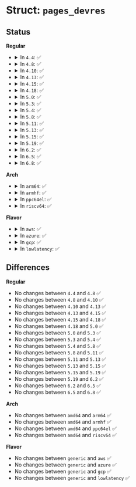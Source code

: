 # Struct: <code>pages_devres</code>

## Status
<b>Regular</b>
<ul>
<li>
<details>
<summary>In <code>4.4</code>: ✅</summary>

```c
struct pages_devres {
    long unsigned int addr;
    unsigned int order;
};
```
</details>
</li>
<li>
<details>
<summary>In <code>4.8</code>: ✅</summary>

```c
struct pages_devres {
    long unsigned int addr;
    unsigned int order;
};
```
</details>
</li>
<li>
<details>
<summary>In <code>4.10</code>: ✅</summary>

```c
struct pages_devres {
    long unsigned int addr;
    unsigned int order;
};
```
</details>
</li>
<li>
<details>
<summary>In <code>4.13</code>: ✅</summary>

```c
struct pages_devres {
    long unsigned int addr;
    unsigned int order;
};
```
</details>
</li>
<li>
<details>
<summary>In <code>4.15</code>: ✅</summary>

```c
struct pages_devres {
    long unsigned int addr;
    unsigned int order;
};
```
</details>
</li>
<li>
<details>
<summary>In <code>4.18</code>: ✅</summary>

```c
struct pages_devres {
    long unsigned int addr;
    unsigned int order;
};
```
</details>
</li>
<li>
<details>
<summary>In <code>5.0</code>: ✅</summary>

```c
struct pages_devres {
    long unsigned int addr;
    unsigned int order;
};
```
</details>
</li>
<li>
<details>
<summary>In <code>5.3</code>: ✅</summary>

```c
struct pages_devres {
    long unsigned int addr;
    unsigned int order;
};
```
</details>
</li>
<li>
<details>
<summary>In <code>5.4</code>: ✅</summary>

```c
struct pages_devres {
    long unsigned int addr;
    unsigned int order;
};
```
</details>
</li>
<li>
<details>
<summary>In <code>5.8</code>: ✅</summary>

```c
struct pages_devres {
    long unsigned int addr;
    unsigned int order;
};
```
</details>
</li>
<li>
<details>
<summary>In <code>5.11</code>: ✅</summary>

```c
struct pages_devres {
    long unsigned int addr;
    unsigned int order;
};
```
</details>
</li>
<li>
<details>
<summary>In <code>5.13</code>: ✅</summary>

```c
struct pages_devres {
    long unsigned int addr;
    unsigned int order;
};
```
</details>
</li>
<li>
<details>
<summary>In <code>5.15</code>: ✅</summary>

```c
struct pages_devres {
    long unsigned int addr;
    unsigned int order;
};
```
</details>
</li>
<li>
<details>
<summary>In <code>5.19</code>: ✅</summary>

```c
struct pages_devres {
    long unsigned int addr;
    unsigned int order;
};
```
</details>
</li>
<li>
<details>
<summary>In <code>6.2</code>: ✅</summary>

```c
struct pages_devres {
    long unsigned int addr;
    unsigned int order;
};
```
</details>
</li>
<li>
<details>
<summary>In <code>6.5</code>: ✅</summary>

```c
struct pages_devres {
    long unsigned int addr;
    unsigned int order;
};
```
</details>
</li>
<li>
<details>
<summary>In <code>6.8</code>: ✅</summary>

```c
struct pages_devres {
    long unsigned int addr;
    unsigned int order;
};
```
</details>
</li>
</ul>
<b>Arch</b>
<ul>
<li>
<details>
<summary>In <code>arm64</code>: ✅</summary>

```c
struct pages_devres {
    long unsigned int addr;
    unsigned int order;
};
```
</details>
</li>
<li>
<details>
<summary>In <code>armhf</code>: ✅</summary>

```c
struct pages_devres {
    long unsigned int addr;
    unsigned int order;
};
```
</details>
</li>
<li>
<details>
<summary>In <code>ppc64el</code>: ✅</summary>

```c
struct pages_devres {
    long unsigned int addr;
    unsigned int order;
};
```
</details>
</li>
<li>
<details>
<summary>In <code>riscv64</code>: ✅</summary>

```c
struct pages_devres {
    long unsigned int addr;
    unsigned int order;
};
```
</details>
</li>
</ul>
<b>Flavor</b>
<ul>
<li>
<details>
<summary>In <code>aws</code>: ✅</summary>

```c
struct pages_devres {
    long unsigned int addr;
    unsigned int order;
};
```
</details>
</li>
<li>
<details>
<summary>In <code>azure</code>: ✅</summary>

```c
struct pages_devres {
    long unsigned int addr;
    unsigned int order;
};
```
</details>
</li>
<li>
<details>
<summary>In <code>gcp</code>: ✅</summary>

```c
struct pages_devres {
    long unsigned int addr;
    unsigned int order;
};
```
</details>
</li>
<li>
<details>
<summary>In <code>lowlatency</code>: ✅</summary>

```c
struct pages_devres {
    long unsigned int addr;
    unsigned int order;
};
```
</details>
</li>
</ul>

## Differences
<b>Regular</b>
<ul>
<li>
No changes between <code>4.4</code> and <code>4.8</code> ✅
</li>
<li>
No changes between <code>4.8</code> and <code>4.10</code> ✅
</li>
<li>
No changes between <code>4.10</code> and <code>4.13</code> ✅
</li>
<li>
No changes between <code>4.13</code> and <code>4.15</code> ✅
</li>
<li>
No changes between <code>4.15</code> and <code>4.18</code> ✅
</li>
<li>
No changes between <code>4.18</code> and <code>5.0</code> ✅
</li>
<li>
No changes between <code>5.0</code> and <code>5.3</code> ✅
</li>
<li>
No changes between <code>5.3</code> and <code>5.4</code> ✅
</li>
<li>
No changes between <code>5.4</code> and <code>5.8</code> ✅
</li>
<li>
No changes between <code>5.8</code> and <code>5.11</code> ✅
</li>
<li>
No changes between <code>5.11</code> and <code>5.13</code> ✅
</li>
<li>
No changes between <code>5.13</code> and <code>5.15</code> ✅
</li>
<li>
No changes between <code>5.15</code> and <code>5.19</code> ✅
</li>
<li>
No changes between <code>5.19</code> and <code>6.2</code> ✅
</li>
<li>
No changes between <code>6.2</code> and <code>6.5</code> ✅
</li>
<li>
No changes between <code>6.5</code> and <code>6.8</code> ✅
</li>
</ul>
<b>Arch</b>
<ul>
<li>
No changes between <code>amd64</code> and <code>arm64</code> ✅
</li>
<li>
No changes between <code>amd64</code> and <code>armhf</code> ✅
</li>
<li>
No changes between <code>amd64</code> and <code>ppc64el</code> ✅
</li>
<li>
No changes between <code>amd64</code> and <code>riscv64</code> ✅
</li>
</ul>
<b>Flavor</b>
<ul>
<li>
No changes between <code>generic</code> and <code>aws</code> ✅
</li>
<li>
No changes between <code>generic</code> and <code>azure</code> ✅
</li>
<li>
No changes between <code>generic</code> and <code>gcp</code> ✅
</li>
<li>
No changes between <code>generic</code> and <code>lowlatency</code> ✅
</li>
</ul>
